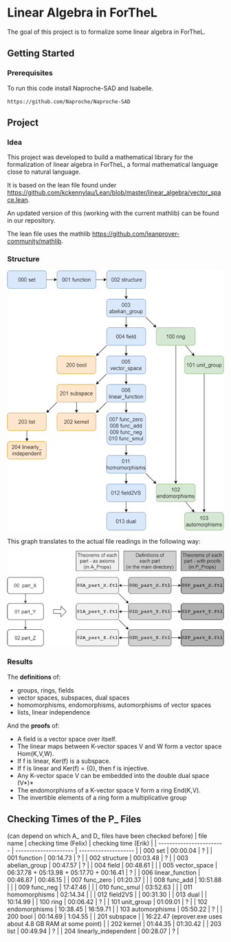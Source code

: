 # Linear Algebra in ForTheL

The goal of this project is to formalize some linear algebra in ForTheL.

## Getting Started

### Prerequisites

To run this code install Naproche-SAD and Isabelle.

```
https://github.com/Naproche/Naproche-SAD
```

## Project

### Idea

This project was developed to build a mathematical library for the formalization of linear algebra in ForTheL, a formal mathematical language close to natural language.

It is based on the lean file found under https://github.com/kckennylau/Lean/blob/master/linear_algebra/vector_space.lean.

An updated version of this (working with the current mathlib) can be found in our repository.

The lean file uses the mathlib https://github.com/leanprover-community/mathlib.

### Structure

![](project_structure.png)

This graph translates to the actual file readings in the following way:

![](project_structure_explained.png)


### Results

The **definitions** of:
- groups, rings, fields
- vector spaces, subspaces, dual spaces
- homomorphisms, endomorphisms, automorphisms of vector spaces
- lists, linear independence

And the **proofs** of:
- A field is a vector space over itself.
- The linear maps between K-vector spaces V and W form a vector
space Hom(K,V,W).
- If f is linear, Ker(f) is a subspace.
- If f is linear and Ker(f) = {0}, then f is injective.
- Any K-vector space V can be embedded into the double dual space
(V*)*
- The endomorphisms of a K-vector space V form a ring End(K,V).
- The invertible elements of a ring form a multiplicative group


## Checking Times of the P_ Files
(can depend on which A_ and D_ files have been checked before)
| file name                | checking time (Felix) | checking time (Erik) |
| ------------------------ | --------------------- | -------------------- |
| 000 set                  | 00:00.04 | ? |
| 001 function             | 00:14.73 | ? |
| 002 structure            | 00:03.48 | ? |
| 003 abelian_group        | 00:47.57 | ? |
| 004 field                | 00:48.61 | |
| 005 vector_space         | 06:37.78 + 05:13.98 + 05:17.70 + 00:16.41 | ? |
| 006 linear_function      | 00:46.87 | 00:46.15 |
| 007 func_zero            | 01:20.37 | |
| 008 func_add             | 10:51.88 | |
| 009 func_neg             | 17:47.46 | |
| 010 func_smul            | 03:52.63 | |
| 011 homomorphisms        | 02:14.34 | |
| 012 field2VS             | | 00:31.30 |
| 013 dual                 | | 10:14.99 |
| 100 ring                 | 00:06.42 | ? |
| 101 unit_group           | 01:09.01 | ? |
| 102 endomorphisms        | 10:38.45 | 16:59.71 |
| 103 automorphisms        | 05:50.22 | ? |
| 200 bool                 | 00:14.69 | 1:04.55 |
| 201 subspace             | | 16:22.47 (eprover.exe uses about 4.8 GB RAM at some point) |
| 202 kernel               | 01:44.35 | 01:30.42 |
| 203 list                 | 00:49.94 | ? |
| 204 linearly_independent | 00:28.07 | ? |
